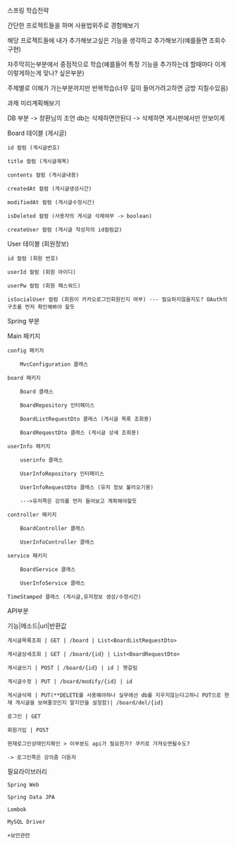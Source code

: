 스프링 학습전략

간단한 프로젝트들을 하며 사용법위주로 경험해보기

해당 프로젝트들에 내가 추가해보고싶은 기능을 생각하고 추가해보기(예를들면 조회수구현)

자주막히는부분에서 중점적으로 학습(예를들어 특정 기능을 추가하는데 할때마다 이게 이렇게하는게 맞나? 싶은부분)

주제별로 이해가 가는부분까지만 반복학습(너무 깊이 들어가려고하면 금방 지칠수있음)



과제 미리계획해보기

DB 부분   -> 창환님의 조언 db는 삭제하면안된다 -> 삭제하면 게시판에서만 안보이게

Board 테이블 (게시글)

	id 컬럼 (게시글번호)
	
	title 컬럼 (게시글제목)
	
	contents 컬럼 (게시글내용)
	
	createdAt 컬럼 (게시글생성시간)
	
	modifiedAt 컬럼 (게시글수정시간)
	
	isDeleted 컬럼 (사용자의 게시글 삭제여부 -> boolean)
	
	createUser 컬럼 (게시글 작성자의 id컬럼값)
	
	
	
User 테이블 (회원정보)

	id 컬럼 (회원 번호)
	
	userId 컬럼 (회원 아이디)
	
	userPw 컬럼 (회원 패스워드)
	
	isSocialUser 컬럼 (회원이 카카오로그인회원인지 여부) --- 필요하지않을지도? OAuth의 구조를 먼저 확인해봐야 할듯


Spring 부분

Main 패키지

	config 패키지
	
		MvcConfiguration 클래스
		
	board 패키지
	
		Board 클래스
		
		BoardRepository 인터페이스
		
		BoardListRequestDto 클래스 (게시글 목록 조회용)
		
		BoardRequestDto 클래스 (게시글 상세 조회용)
		
	userInfo 패키지
	
		userinfo 클래스
		
		UserInfoRepository 인터페이스
		
		UserInfoRequestDto 클래스 (유저 정보 불러오기용)
		
		--->유저쪽은 강의를 먼저 들어보고 계획해야할듯
		
	controller 패키지
	
		BoardController 클래스
		
		UserInfoController 클래스
		
	service 패키지
	
		BoardService 클래스
		
		UserInfoService 클래스
		
	TimeStamped 클래스 (게시글,유저정보 생성/수정시간)
	



API부분

기능|메소드|url|반환값

	게시글목록조회 | GET | /board | List<BoardListRequestDto>

	게시글상세조회 | GET | /board/{id} | List<BoardRequestDto>

	게시글쓰기 | POST | /board/{id} | id | 헷갈림

	게시글수정 | PUT | /board/modify/{id} | id

	게시글삭제 | PUT(**DELETE를 사용해야하나 실무에선 db를 지우지않는다고하니 PUT으로 현재 게시글을 보여줄것인지 말지만을 설정함)| /board/del/{id}

	로그인 | GET

	회원가입 | POST

	현재로그인상태인지확인 > 이부분도 api가 필요한가? 쿠키로 가져오면될수도?

	-> 로그인쪽은 강의좀 더듣자
	


필요라이브러리
	
	Spring Web

	Spring Data JPA

	Lombok

	MySQL Driver

	+보안관련
	
